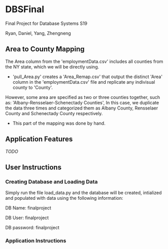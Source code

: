 # DBSFinal
Final Project for Database Systems S19

Ryan, Daniel, Yang, Zhengneng

## Area to County Mapping
The Area column from the 'employmentData.csv' includes all counties from the NY state, which we will be directly using. 

- 'pull_Area.py' creates a 'Area_Remap.csv' that output the distinct 'Area' column in the 'employmentData.csv' file and replicate any indivisual county to 'County'.

However, some area are specified as two or three counties together, such as: 'Albany-Rensselaer-Schenectady Counties', 
In this case, we duplicate the data three times and categorized them as Albany County, Rensselaer County and Schenectady County respectively. 

- This part of the mapping was done by hand.

## Application Features

*TODO*

## User Instructions

### Creating Database and Loading Data
Simply run the file load_data.py and the database will be created, intialized and populated with data using the following information:

DB Name: 	finalproject

DB User: 	finalproject

DB password:	finalproject

### Application Instructions
 

